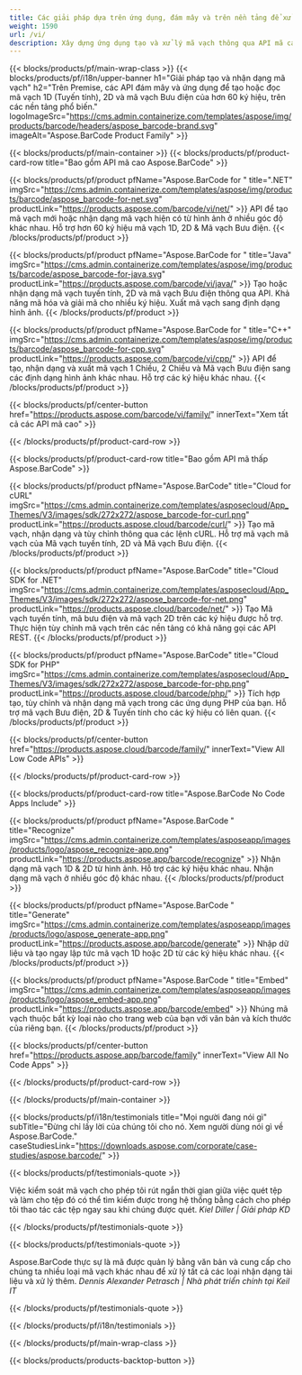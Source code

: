 ```yaml
---
title: Các giải pháp dựa trên ứng dụng, đám mây và trên nền tảng để xử lý mã vạch 
weight: 1590
url: /vi/
description: Xây dựng ứng dụng tạo và xử lý mã vạch thông qua API mã cao hoặc SDK dựa trên đám mây. Sử dụng các ứng dụng đa nền tảng để tạo hoặc nhận dạng mã vạch.
---
```


{{< blocks/products/pf/main-wrap-class >}}
{{< blocks/products/pf/i18n/upper-banner h1="Giải pháp tạo và nhận dạng mã vạch" h2="Trên Premise, các API đám mây và ứng dụng để tạo hoặc đọc mã vạch 1D (Tuyến tính), 2D và mã vạch Bưu điện của hơn 60 ký hiệu, trên các nền tảng phổ biến." logoImageSrc="https://cms.admin.containerize.com/templates/aspose/img/products/barcode/headers/aspose_barcode-brand.svg" imageAlt="Aspose.BarCode Product Family" >}}

{{< blocks/products/pf/main-container >}}
{{< blocks/products/pf/product-card-row title="Bao gồm API mã cao Aspose.BarCode" >}}

{{< blocks/products/pf/product pfName="Aspose.BarCode for " title=".NET" imgSrc="https://cms.admin.containerize.com/templates/aspose/img/products/barcode/aspose_barcode-for-net.svg" productLink="https://products.aspose.com/barcode/vi/net/" >}}
API để tạo mã vạch mới hoặc nhận dạng mã vạch hiện có từ hình ảnh ở nhiều góc độ khác nhau. Hỗ trợ hơn 60 ký hiệu mã vạch 1D, 2D & Mã vạch Bưu điện.
{{< /blocks/products/pf/product >}}

{{< blocks/products/pf/product pfName="Aspose.BarCode for " title="Java" imgSrc="https://cms.admin.containerize.com/templates/aspose/img/products/barcode/aspose_barcode-for-java.svg" productLink="https://products.aspose.com/barcode/vi/java/" >}}
Tạo hoặc nhận dạng mã vạch tuyến tính, 2D và mã vạch Bưu điện thông qua API. Khả năng mã hóa và giải mã cho nhiều ký hiệu. Xuất mã vạch sang định dạng hình ảnh.
{{< /blocks/products/pf/product >}}

{{< blocks/products/pf/product pfName="Aspose.BarCode for " title="C++" imgSrc="https://cms.admin.containerize.com/templates/aspose/img/products/barcode/aspose_barcode-for-cpp.svg" productLink="https://products.aspose.com/barcode/vi/cpp/" >}}
API để tạo, nhận dạng và xuất mã vạch 1 Chiều, 2 Chiều và Mã vạch Bưu điện sang các định dạng hình ảnh khác nhau. Hỗ trợ các ký hiệu khác nhau.
{{< /blocks/products/pf/product >}}

{{< blocks/products/pf/center-button href="https://products.aspose.com/barcode/vi/family/" innerText="Xem tất cả các API mã cao" >}}

{{< /blocks/products/pf/product-card-row >}}

{{< blocks/products/pf/product-card-row title="Bao gồm API mã thấp Aspose.BarCode" >}}

{{< blocks/products/pf/product pfName="Aspose.BarCode" title="Cloud for cURL" imgSrc="https://cms.admin.containerize.com/templates/asposecloud/App_Themes/V3/images/sdk/272x272/aspose_barcode-for-curl.png" productLink="https://products.aspose.cloud/barcode/curl/" >}}
Tạo mã vạch, nhận dạng và tùy chỉnh thông qua các lệnh cURL. Hỗ trợ mã vạch mã vạch của Mã vạch tuyến tính, 2D và Mã vạch Bưu điện.
{{< /blocks/products/pf/product >}}

{{< blocks/products/pf/product pfName="Aspose.BarCode" title="Cloud SDK for .NET" imgSrc="https://cms.admin.containerize.com/templates/asposecloud/App_Themes/V3/images/sdk/272x272/aspose_barcode-for-net.png" productLink="https://products.aspose.cloud/barcode/net/" >}}
Tạo Mã vạch tuyến tính, mã bưu điện và mã vạch 2D trên các ký hiệu được hỗ trợ. Thực hiện tùy chỉnh mã vạch trên các nền tảng có khả năng gọi các API REST.
{{< /blocks/products/pf/product >}}

{{< blocks/products/pf/product pfName="Aspose.BarCode" title="Cloud SDK for PHP" imgSrc="https://cms.admin.containerize.com/templates/asposecloud/App_Themes/V3/images/sdk/272x272/aspose_barcode-for-php.png" productLink="https://products.aspose.cloud/barcode/php/" >}}
Tích hợp tạo, tùy chỉnh và nhận dạng mã vạch trong các ứng dụng PHP của bạn. Hỗ trợ mã vạch Bưu điện, 2D & Tuyến tính cho các ký hiệu có liên quan.
{{< /blocks/products/pf/product >}}

{{< blocks/products/pf/center-button href="https://products.aspose.cloud/barcode/family/" innerText="View All Low Code APIs" >}}

{{< /blocks/products/pf/product-card-row >}}

{{< blocks/products/pf/product-card-row title="Aspose.BarCode No Code Apps Include" >}}

{{< blocks/products/pf/product pfName="Aspose.BarCode " title="Recognize" imgSrc="https://cms.admin.containerize.com/templates/asposeapp/images/products/logo/aspose_recognize-app.png" productLink="https://products.aspose.app/barcode/recognize" >}}
Nhận dạng mã vạch 1D & 2D từ hình ảnh. Hỗ trợ các ký hiệu khác nhau. Nhận dạng mã vạch ở nhiều góc độ khác nhau.
{{< /blocks/products/pf/product >}}

{{< blocks/products/pf/product pfName="Aspose.BarCode " title="Generate" imgSrc="https://cms.admin.containerize.com/templates/asposeapp/images/products/logo/aspose_generate-app.png" productLink="https://products.aspose.app/barcode/generate" >}}
Nhập dữ liệu và tạo ngay lập tức mã vạch 1D hoặc 2D từ các ký hiệu khác nhau.
{{< /blocks/products/pf/product >}}

{{< blocks/products/pf/product pfName="Aspose.BarCode " title="Embed" imgSrc="https://cms.admin.containerize.com/templates/asposeapp/images/products/logo/aspose_embed-app.png" productLink="https://products.aspose.app/barcode/embed" >}}
Nhúng mã vạch thuộc bất kỳ loại nào cho trang web của bạn với văn bản và kích thước của riêng bạn.
{{< /blocks/products/pf/product >}}

{{< blocks/products/pf/center-button href="https://products.aspose.app/barcode/family" innerText="View All No Code Apps" >}}

{{< /blocks/products/pf/product-card-row >}}

{{< /blocks/products/pf/main-container >}}

{{< blocks/products/pf/i18n/testimonials title="Mọi người đang nói gì" subTitle="Đừng chỉ lấy lời của chúng tôi cho nó. Xem người dùng nói gì về Aspose.BarCode." caseStudiesLink="https://downloads.aspose.com/corporate/case-studies/aspose.barcode/" >}}

{{< blocks/products/pf/testimonials-quote >}}
<p class="first">
 Việc kiểm soát mã vạch cho phép tôi rút ngắn thời gian giữa việc quét tệp và làm cho tệp đó có thể tìm kiếm được trong hệ thống bằng cách cho phép tôi thao tác các tệp ngay sau khi chúng được quét.
 <em>
  Kiel Diller | Giải pháp KD
 </em>
</p>

{{< /blocks/products/pf/testimonials-quote >}}

{{< blocks/products/pf/testimonials-quote >}}
<p class="second">
 Aspose.BarCode thực sự là mã được quản lý bằng văn bản và cung cấp cho chúng ta nhiều loại mã vạch khác nhau để xử lý tất cả các loại nhận dạng tài liệu và xử lý thêm.
 <em>
  Dennis Alexander Petrasch | Nhà phát triển chính tại Keil IT
 </em>
</p>

{{< /blocks/products/pf/testimonials-quote >}}

{{< /blocks/products/pf/i18n/testimonials >}}

{{< /blocks/products/pf/main-wrap-class >}}

{{< blocks/products/products-backtop-button >}}